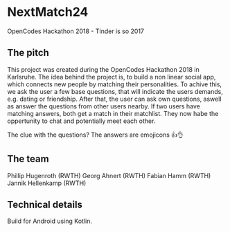 
# NextMatch24
OpenCodes Hackathon 2018  - Tinder is so 2017

## The pitch
This project was created during the OpenCodes Hackathon 2018 in Karlsruhe.
The idea behind the project is, to build a non linear social app, which connects new people by matching their personalities.  To achive this, we ask the user a few base questions, that will indicate the users demands, e.g. dating or friendship. After that, the user can ask own questions, aswell as answer the questions from other users nearby.  If two users have matching answers, both get a match in their matchlist. They now habe the oppertunity to chat and potentially meet each other.

The clue with the questions? The answers are emojicons 👍👌

## The team
Phillip Hugenroth (RWTH)
Georg Ahnert (RWTH)
Fabian Hamm (RWTH)
Jannik Hellenkamp (RWTH)

## Technical details
Build for Android using Kotlin.
